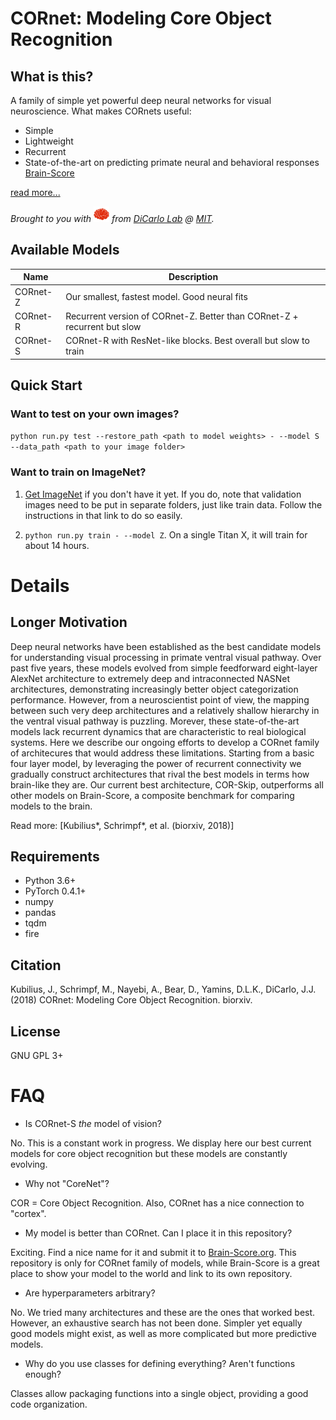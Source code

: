 
# CORnet: Modeling Core Object Recognition

## What is this?

A family of simple yet powerful deep neural networks for visual neuroscience. What makes CORnets useful:

- Simple
- Lightweight
- Recurrent
- State-of-the-art on predicting primate neural and behavioral responses [Brain-Score](http://brain-score.org)

[read more...](#longer-motivation)

*Brought to you with <img src="resources/brain.png" width="25px"/> from [DiCarlo Lab](http://dicarlolab.mit.edu) @ [MIT](https://mit.edu).*

## Available Models

| Name     | Description                                                              |
| -------- | ------------------------------------------------------------------------ |
| CORnet-Z | Our smallest, fastest model. Good neural fits                            |
| CORnet-R | Recurrent version of CORnet-Z. Better than CORnet-Z + recurrent but slow |
| CORnet-S | CORnet-R with ResNet-like blocks. Best overall but slow to train         |


## Quick Start

### Want to test on your own images?

`python run.py test --restore_path <path to model weights> - --model S --data_path <path to your image folder>`

### Want to train on ImageNet?

1. [Get ImageNet](https://github.com/facebook/fb.resnet.torch/blob/master/INSTALL.md#download-the-imagenet-dataset) if you don't have it yet. If you do, note that validation images need to be put in separate folders, just like train data. Follow the instructions in that link to do so easily.

2. `python run.py train - --model Z`. On a single Titan X, it will train for about 14 hours.


# Details

## Longer Motivation

Deep neural networks have been established as the best candidate models for understanding visual processing in primate ventral visual pathway. Over past five years, these models evolved from simple feedforward eight-layer AlexNet architecture to extremely deep and intraconnected NASNet architectures, demonstrating increasingly better object categorization performance. However, from a neuroscientist point of view, the mapping between such very deep architectures and a relatively shallow hierarchy in the ventral visual pathway is puzzling. Morever, these state-of-the-art models lack recurrent dynamics that are characteristic to real biological systems. Here we describe our ongoing efforts to develop a CORnet family of architecures that would address these limitations. Starting from a basic four layer model, by leveraging the power of recurrent connectivity we gradually construct architectures that rival the best models in terms how brain-like they are. Our current best architecture, COR-Skip, outperforms all other models on Brain-Score, a composite benchmark for comparing models to the brain.

Read more: [Kubilius\*, Schrimpf\*, et al. (biorxiv, 2018)]

## Requirements

- Python 3.6+
- PyTorch 0.4.1+
- numpy
- pandas
- tqdm
- fire

## Citation

Kubilius, J., Schrimpf, M., Nayebi, A., Bear, D., Yamins, D.L.K., DiCarlo, J.J. (2018) CORnet: Modeling Core Object Recognition. biorxiv.

## License

GNU GPL 3+


# FAQ

- Is CORnet-S *the* model of vision?

No. This is a constant work in progress. We display here our best current models for core object recognition but these models are constantly evolving.

- Why not "CoreNet"?

COR = Core Object Recognition. Also, CORnet has a nice connection to "cortex".

- My model is better than CORnet. Can I place it in this repository?

Exciting. Find a nice name for it and submit it to [Brain-Score.org](http://brain-score.org). This repository is only for CORnet family of models, while Brain-Score is a great place to show your model to the world and link to its own repository.

- Are hyperparameters arbitrary?

No. We tried many architectures and these are the ones that worked best. However, an exhaustive search has not been done. Simpler yet equally good models might exist, as well as more complicated but more predictive models.

- Why do you use classes for defining everything? Aren't functions enough?

Classes allow packaging functions into a single object, providing a good code organization.
